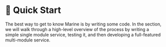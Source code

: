 # 🚴 Quick Start

The best way to get to know Marine is by writing some code. In the section, we will walk through a high-level overview of the process by writing a simple single module service, testing it, and then developing a full-featured multi-module service.
